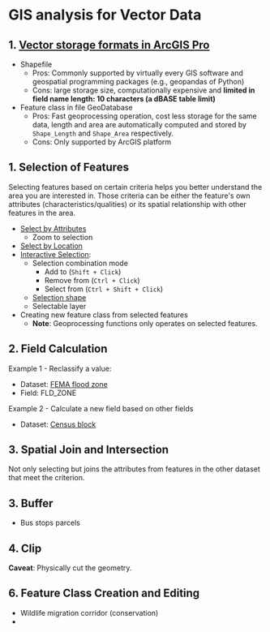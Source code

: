 # GIS analysis for Vector Data

## 1. [Vector storage formats in ArcGIS Pro](https://www.esri.com/arcgis-blog/products/arcgis-pro/data-management/using-common-gis-data-types-in-arcgis-pro/)

- Shapefile
  - Pros: Commonly supported by virtually every GIS software and geospatial programming packages (e.g., geopandas of Python)
  - Cons: large storage size, computationally expensive and **limited in field name length: 10 characters (a dBASE table limit)**
- Feature class in file GeoDatabase
  - Pros: Fast geoprocessing operation, cost less storage for the same data, length and area are automatically computed and stored by ```Shape_Length``` and ```Shape_Area``` respectively.
  - Cons: Only supported by ArcGIS platform

## 1. Selection of Features

Selecting features based on certain criteria helps you better understand the area you are interested in. Those criteria can be either the feature's own attributes (characteristics/qualities) or its spatial relationship with other features in the area.

- [Select by Attributes](https://pro.arcgis.com/en/pro-app/latest/help/mapping/navigation/select-features-using-attributes.htm)
  - Zoom to selection
- [Select by Location](https://pro.arcgis.com/en/pro-app/latest/help/mapping/navigation/select-features-by-location.htm)
- [Interactive Selection](https://pro.arcgis.com/en/pro-app/latest/help/mapping/navigation/selection-options.htm):
  - Selection combination mode
    - Add to (```Shift + Click```)
    - Remove from (```Ctrl + Click```)
    - Select from (```Ctrl + Shift + Click```)
  - [Selection shape](https://pro.arcgis.com/en/pro-app/latest/help/mapping/navigation/select-features-interactively.htm#ESRI_SECTION1_EDB7A6492B3D4521B934412A3A2CFDF1)
  - Selectable layer
- Creating new feature class from selected features
  - **Note**: Geoprocessing functions only operates on selected features.

## 2. Field Calculation

Example 1 - Reclassify a value:

- Dataset: [FEMA flood zone](1-software_and_data.md#critical_zones)
- Field: FLD_ZONE

Example 2 - Calculate a new field based on other fields

- Dataset: [Census block]()

## 3. Spatial Join and Intersection

Not only selecting but joins the attributes from features in the other dataset that meet the criterion.

## 3. Buffer

- Bus stops parcels

## 4. Clip

**Caveat**: Physically cut the geometry.



## 6. Feature Class Creation and Editing

- Wildlife migration corridor (conservation) 
- 